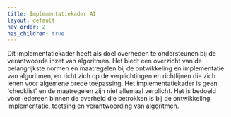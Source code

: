 ```yaml
---
title: Implementatiekader AI
layout: default
nav_order: 2
has_children: true
---
```


Dit implementatiekader heeft als doel overheden te ondersteunen bij de verantwoorde inzet van algoritmen. Het biedt een overzicht van de belangrijkste normen en maatregelen bij de ontwikkeling en implementatie van algoritmen, en richt zich op de verplichtingen en richtlijnen die zich lenen voor algemene brede toepassing. Het implementatiekader is geen 'checklist' en de maatregelen zijn niet allemaal verplicht. Het is bedoeld voor iedereen binnen de overheid die betrokken is bij de ontwikkeling, implementatie, toetsing en verantwoording van algoritmen.
